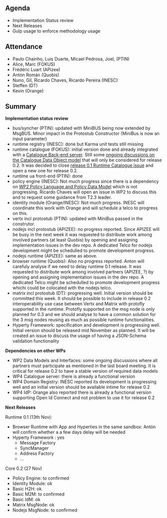 Agenda
------

-	Implementation Status review 
-	Next Releases
-	Gulp usage to enforce methodology usage

Attendance
----------

-	Paulo Chainho, Luis Duarte, Micael Pedrosa, Joel, (PTIN)
-	Alice, Marc (FOKUS)
-	Frédéric Luart (APizee)
-	Antón Román (Quobis)
-	Nuno, Gil, Ricardo Chaves, Ricardo Pereira (INESC)
-	Steffen (DT)
-	Kevin (Orange)

Summary
-------

**Implementation status review**

-	bus/syncher (PTIN): updated with MiniBUS being now extended by MsgBUS. Minor impact in the Protostub Constructor (MiniBus is now an input parameter)
-	runtime registry (INESC): done but Karma unit tests still missing
-	runtime catalogue (FOKUS): initial version done and already integrated with a [Catalogue Back-end server](https://github.com/reTHINK-project/dev-catalogue). Still some [ongoing discussions on the Catalogue Data Object model](https://github.com/reTHINK-project/architecture/issues/65) that will only be considered for release 0.2. It was decided to close [release 0.1 Runtime Catalogue issue](https://github.com/reTHINK-project/dev-runtime-core/issues/3) and open a new one for release 0.2.
-	runtime ua front-end (PTIN): done
-	policy engine (INESC): Not much progress since there is a dependency on [WP2 Policy Language and Policy Data Model](https://github.com/reTHINK-project/architecture/tree/master/Policies-in-reTHINK) which is not progressing. Ricardo Chaves will open an issue in WP2 to discuss this and to request some guidance from T2.3 leader.
-	identity module (Orange/INESC): Not much progress. INESC will coordinate this work with Orange and will schedule a telco to progress on this.
-	vertx incl protostub (PTIN): updated with MiniBus passed in the construtor.
-	nodejs incl protostub (APIZEE): no progress reported. Since APIZEE will be busy in the next week it was requested to distribute work among involved partners (at least Quobis) by opening and assigning implementation issues in the dev repo. A dedicated Telco for nodejs development might be schedulled to promote development progress.
-	nodejs runtime (APIZEE): same as above.
-	browser runtime (Quobis): Also no progress reported. Anton will carefuly analyse if we need to delay runtime 0.1 release. It was requested to distribute work among involved partners (APIZEE, ?) by opening and assigning implementation issues in the dev repo. A dedicated Telco might be schedulled to promote development progress whichi could be colocated with the nodejs telco.
-	matrix incl protostub (DT): progressing well. Initial version should be committed this week. It should be possible to include in release 0.2 interoperability use case between Vertx and Matrix with protofly supported in the runtime. Protofly supported on the msg node is only planned for 0.3 and we should analyse to have a common solution for the 3 msg nodes reusing as much as possible runtime functionalities.
-	Hyperty Framework: specification and development is progressing well. Initial version should be released mid November as planned. It will be created an issue to discuss the usage of having a JSON-Schema validation functionality

**Dependencies on other WPs**

-	WP2 Data Models and Interfaces: some ongoing discussions where all partners must participate as mentioned in the last board meeting. It is critical for release 0.2 to have a stable version of required data models
-	WP4 Catalogue server: there is already a functional version
-	WP4 Domain Registry: INESC reported its development is progressing well and an initial version should be available intime for release 0.2
-	WP4 IdP: Orange also reported there is already a functional version supporting Open Id Connect and not problem to use it for release 0.2

**Next Releases**

Runtime 0.1 (13th Nov):

-	Browser Runtime with App and Hyperties in the same sandbox: Antón will confirm whether a a few days delay will be needed
-	Hyperty Framework : yes
	-	Message Factory
	-	SyncManager
	-	Address Factory
	-	...

Core 0.2 (27 Nov)

-	Policy Engine: to confirmed
-	Identity Module: ok
-	Basic H2H: ok
-	Basic M2M: to confirmed
-	Basic IdM: ok
-	Matrix MsgNode: ok
-	Nodejs MsgNode: to confirmed
